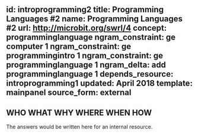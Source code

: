 id: introprogramming2
title: Programming Languages #2
name: Programming Languages #2
url: http://microbit.org/swrl/4
concept: programminglanguage
ngram_constraint: ge computer 1
ngram_constraint: ge programmingintro 1
ngram_constraint: ge programminglanguage 1
ngram_delta: add programminglanguage 1
depends_resource: introprogramming1
updated: April 2018
template: mainpanel
source_form: external
---
WHO WHAT WHY WHERE WHEN HOW
---
The answers would be written here for an internal resource.
